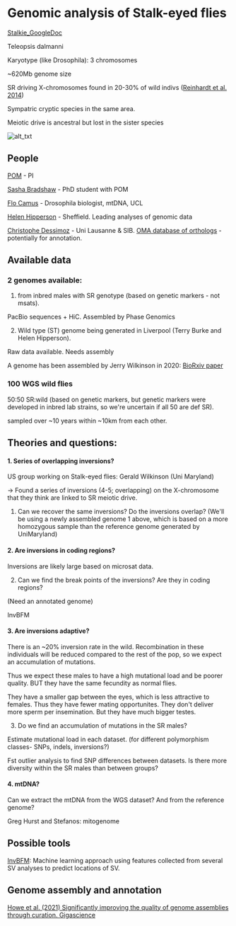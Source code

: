 # Genomic analysis of Stalk-eyed flies 

[Stalkie_GoogleDoc](https://docs.google.com/document/d/1TT5HuJuPho5OCNKg7C28hcHOtwxHuN2BFG5LlgKJFnE/edit)

Teleopsis dalmanni

Karyotype (like Drosophila): 3 chromosomes

~620Mb genome size

SR driving X-chromosomes found in 20-30% of wild indivs ([Reinhardt et al. 2014](https://journals.plos.org/plosgenetics/article?id=10.1371/journal.pgen.1004362))

Sympatric cryptic species in the same area. 


Meiotic drive is ancestral but lost in the sister species

![alt_txt][Fig1]

[Fig1]:https://user-images.githubusercontent.com/12142475/136238893-1272665f-85ba-4eab-82ef-0924ef1b529b.png


## People 

[POM](https://www.ucl.ac.uk/biosciences/people/andrew-pomiankowski) - PI

[Sasha Bradshaw](https://london-nerc-dtp.org/profile/bradshaws/) - PhD student with POM

[Flo Camus](http://www.homepages.ucl.ac.uk/~ucbtmre/Labsite/Flo.html) - Drosophila biologist, mtDNA, UCL

[Helen Hipperson](https://www.sheffield.ac.uk/biosciences/people/academic-staff/helen-hipperson) - Sheffield. Leading analyses of genomic data

[Christophe Dessimoz](https://lab.dessimoz.org/people/christophe-dessimoz) - Uni Lausanne & SIB. [OMA database of orthologs](https://omabrowser.org/oma/about/) - potentially for annotation. 


## Available data

### 2 genomes available: 

1) from inbred males with SR genotype (based on genetic markers - not msats). 

PacBio sequences + HiC. Assembled by Phase Genomics

2) Wild type (ST) genome being generated in Liverpool (Terry Burke and Helen Hipperson). 

Raw data available. Needs assembly


A genome has been assembled by Jerry Wilkinson in 2020: [BioRxiv paper](https://www.biorxiv.org/content/10.1101/2020.09.23.310227v1.full)


### 100 WGS wild flies

50:50 SR:wild (based on genetic markers, but genetic markers were developed in inbred lab strains, so we're uncertain if all 50 are def SR). 

sampled over ~10 years within ~10km from each other. 


## Theories and questions: 

#### 1. Series of overlapping inversions?

US group working on Stalk-eyed flies: Gerald Wilkinson (Uni Maryland) 

-> Found a series of inversions (4-5; overlapping) on the X-chromosome that they think are linked to SR meiotic drive. 

1) Can we recover the same inversions? Do the inversions overlap?  (We'll be using a newly assembled genome 1 above, which is based on a more homozygous sample than the reference genome generated by UniMaryland)


#### 2. Are inversions in coding regions?

Inversions are likely large based on microsat data. 

2) Can we find the break points of the inversions? Are they in coding regions? 

(Need an annotated genome)

InvBFM


#### 3. Are inversions adaptive? 

There is an ~20% inversion rate in the wild. Recombination in these individuals will be reduced compared to the rest of the pop, so we expect an accumulation of mutations. 

Thus we expect these males to have a high mutational load and be poorer quality. BUT they have the same fecundity as normal flies. 

They have a smaller gap between the eyes, which is less attractive to females. Thus they have fewer mating opportunites. They don't deliver more sperm per insemination. But they have much bigger testes. 


3) Do we find an accumulation of mutations in the SR males? 

Estimate mutational load in each dataset. (for different polymorphism classes- SNPs, indels, inversions?)

Fst outlier analysis to find SNP differences between datasets. Is there more diversity within the SR males than between groups? 



#### 4. mtDNA?

Can we extract the mtDNA from the WGS dataset? And from the reference genome? 

Greg Hurst and Stefanos: mitogenome



## Possible tools

[InvBFM](https://bmcgenomics.biomedcentral.com/articles/10.1186/s12864-020-6585-1): Machine learning approach using features collected from several SV analyses to predict locations of SV. 


## Genome assembly and annotation

[Howe et al. (2021) Significantly improving the quality of genome assemblies through curation. Gigascience](https://academic.oup.com/gigascience/article/10/1/giaa153/6072294?login=true)

